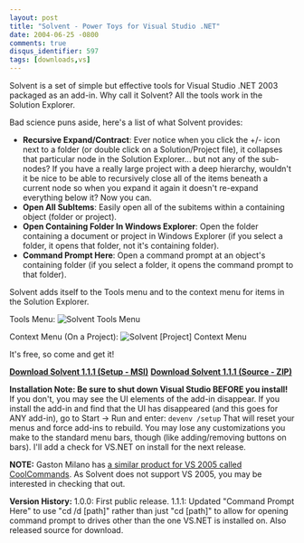 ```yaml
---
layout: post
title: "Solvent - Power Toys for Visual Studio .NET"
date: 2004-06-25 -0800
comments: true
disqus_identifier: 597
tags: [downloads,vs]
---
```

Solvent is a set of simple but effective tools for Visual Studio .NET
2003 packaged as an add-in. Why call it Solvent? All the tools work in
the Solution Explorer.

 Bad science puns aside, here's a list of what Solvent provides:
-   **Recursive Expand/Contract**: Ever notice when you click the +/-
    icon next to a folder (or double click on a Solution/Project file),
    it collapses that particular node in the Solution Explorer... but
    not any of the sub-nodes? If you have a really large project with a
    deep hierarchy, wouldn't it be nice to be able to recursively close
    all of the items beneath a current node so when you expand it again
    it doesn't re-expand everything below it? Now you can.
-   **Open All SubItems**: Easily open all of the subitems within a
    containing object (folder or project).
-   **Open Containing Folder In Windows Explorer**: Open the folder
    containing a document or project in Windows Explorer (if you select
    a folder, it opens that folder, not it's containing folder).
-   **Command Prompt Here**: Open a command prompt at an object's
    containing folder (if you select a folder, it opens the command
    prompt to that folder).



 Solvent adds itself to the Tools menu and to the context menu for items
in the Solution Explorer.

 Tools Menu:
 ![Solvent Tools
Menu](https://hyqi8g.blu.livefilestore.com/y2p2XpE0qZNmHBcBrP88MjkIvRXWY23c0Gpk_WWtRuCiGNWSwfU3yn43Vxpn2eskx4rgJ-2hJqY0LOA46dDKoHJrzg_kWF18JaLUKmn3nJFGaI/20040625solventtoolsmenu.gif?psid=1)

 Context Menu (On a Project):
 ![Solvent [Project] Context
Menu](https://hyqi8g.blu.livefilestore.com/y2pFoM50LtX3ZNYV5L8qfofDFfxNiNMRw1FNURkQpMIVRviOjdBrMTwy1M5g8J9albzdMgU1bafgAQNpNPbSLjaI8TglmaqRkKI3J3C-37PRmQ/20040625solventcontextmenu.gif?psid=1)

 It's free, so come and get it!

 **[Download Solvent 1.1.1 (Setup -
MSI)](https://onedrive.live.com/redir?resid=C2CB832A5EC9B707!45403&authkey=!ABLyja07P6_qyeM&ithint=file%2cmsi)**
 **[Download Solvent 1.1.1 (Source -
ZIP)](https://onedrive.live.com/redir?resid=C2CB832A5EC9B707!45402&authkey=!AHNK1SA76npqzGg&ithint=file%2czip)**

 **Installation Note: Be sure to shut down Visual Studio BEFORE you
install!** If you don't, you may see the UI elements of the add-in
disappear. If you install the add-in and find that the UI has
disappeared (and this goes for ANY add-in), go to Start -\> Run and
enter:
 `devenv /setup`
 That will reset your menus and force add-ins to rebuild. You may lose
any customizations you make to the standard menu bars, though (like
adding/removing buttons on bars). I'll add a check for VS.NET on install
for the next release.

 **NOTE:** Gaston Milano has [a similar product for VS 2005 called
CoolCommands](http://weblogs.asp.net/gmilano/archive/2006/05/10/446010.aspx).
As Solvent does not support VS 2005, you may be interested in checking
that out.

 **Version History:**
 1.0.0: First public release.
 1.1.1: Updated "Command Prompt Here" to use "cd /d [path]" rather than
just "cd [path]" to allow for opening command prompt to drives other
than the one VS.NET is installed on. Also released source for download.
